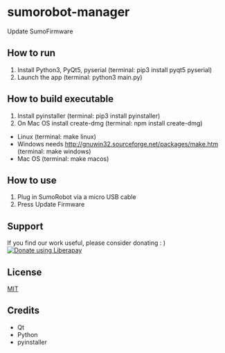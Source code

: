 # sumorobot-manager

Update SumoFirmware

## How to run

1. Install Python3, PyQt5, pyserial (terminal: pip3 install pyqt5 pyserial)
2. Launch the app (terminal: python3 main.py)

## How to build executable

1. Install pyinstaller (terminal: pip3 install pyinstaller)
2. On Mac OS install create-dmg (terminal: npm install create-dmg) 
* Linux (terminal: make linux)
* Windows needs http://gnuwin32.sourceforge.net/packages/make.htm (terminal: make windows)
* Mac OS (terminal: make macos)

## How to use

1. Plug in SumoRobot via a micro USB cable
2. Press Update Firmware

## Support
If you find our work useful, please consider donating : )  
[![Donate using Liberapay](https://liberapay.com/assets/widgets/donate.svg)](https://liberapay.com/robokoding/donate)  

## License

[MIT](LICENSE.md)

## Credits

* Qt
* Python
* pyinstaller
